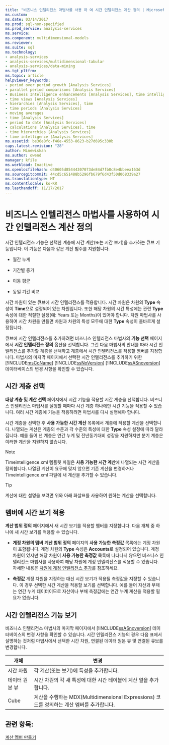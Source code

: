 ```yaml
---
title: "비즈니스 인텔리전스 마법사를 사용 하 여 시간 인텔리전스 계산 정의 | Microsoft Docs"
ms.custom: 
ms.date: 03/14/2017
ms.prod: sql-non-specified
ms.prod_service: analysis-services
ms.service: 
ms.component: multidimensional-models
ms.reviewer: 
ms.suite: sql
ms.technology:
- analysis-services
- analysis-services/multidimensional-tabular
- analysis-services/data-mining
ms.tgt_pltfrm: 
ms.topic: article
helpviewer_keywords:
- period over period growth [Analysis Services]
- parallel period comparisons [Analysis Services]
- Business Intelligence enhancements [Analysis Services], time intelligence
- time views [Analysis Services]
- hierarchies [Analysis Services], time
- time periods [Analysis Services]
- moving averages
- time [Analysis Services]
- period to date [Analysis Services]
- calculations [Analysis Services], time
- time hierarchies [Analysis Services]
- time intelligence [Analysis Services]
ms.assetid: be36e8fc-f46e-4553-8623-b27d695c330b
caps.latest.revision: "28"
author: Minewiskan
ms.author: owend
manager: kfile
ms.workload: Inactive
ms.openlocfilehash: d40605d85444307073de84d7fb8c8e4bbeea163d
ms.sourcegitcommit: 44cd5c651488b5296fb679f6d43f50d068339a27
ms.translationtype: HT
ms.contentlocale: ko-KR
ms.lasthandoff: 11/17/2017
---
```

# <a name="define-time-intelligence-calculations-using-the-business-intelligence-wizard"></a>비즈니스 인텔리전스 마법사를 사용하여 시간 인텔리전스 계산 정의
  시간 인텔리전스 기능은 선택한 계층에 시간 계산(또는 시간 보기)을 추가하는 큐브 기능입니다. 이 기능은 다음과 같은 계산 범주를 지원합니다.  
  
-   월간 누계  
  
-   기간별 증가  
  
-   이동 평균  
  
-   동일 기간 비교  
  
 시간 차원이 있는 큐브에 시간 인텔리전스를 적용합니다. 시간 차원은 차원의 **Type** 속성이 **Time**으로 설정되어 있는 차원입니다. 또한 해당 차원의 시간 특성에는 관련 **Type** 속성에 대한 적절한 설정(예: Years 또는 Months)이 있어야 합니다. 차원 마법사를 사용하여 시간 차원을 만들면 차원과 차원의 특성 모두에 대한 **Type** 속성이 올바르게 설정됩니다.  
  
 큐브에 시간 인텔리전스를 추가하려면 비즈니스 인텔리전스 마법사의 **기능 선택** 페이지에서 **시간 인텔리전스 정의** 옵션을 선택합니다. 그런 다음 마법사의 안내를 따라 시간 인텔리전스를 추가할 계층을 선택하고 계층에서 시간 인텔리전스를 적용할 멤버를 지정합니다. 마법사의 마지막 페이지에서 선택한 시간 인텔리전스를 추가하기 위한 [!INCLUDE[msCoName](../../includes/msconame-md.md)] [!INCLUDE[ssNoVersion](../../includes/ssnoversion-md.md)] [!INCLUDE[ssASnoversion](../../includes/ssasnoversion-md.md)] 데이터베이스의 변경 사항을 확인할 수 있습니다.  
  
## <a name="selecting-a-time-hierarchy"></a>시간 계층 선택  
 **대상 계층 및 계산 선택** 페이지에서 시간 기능을 적용할 시간 계층을 선택합니다. 비즈니스 인텔리전스 마법사를 실행할 때마다 시간 계층 하나에만 시간 기능을 적용할 수 있습니다. 여러 시간 계층에 기능을 적용하려면 마법사를 다시 실행해야 합니다.  
  
 시간 계층을 선택한 후 **사용 가능한 시간 계산** 목록에서 계층에 적용할 계산을 선택합니다. 나열되는 계산은 계층의 수준과 각 수준의 특성에 대한 **Type** 속성 설정에 따라 달라집니다. 예를 들어 년 계층은 연간 누계 및 전년동기대비 성장을 지원하지만 분기 계층은 이러한 계산을 지원하지 않습니다.  
  
> [!NOTE]  
>  Timeintelligence.xml 템플릿 파일은 **사용 가능한 시간 계산**에 나열되는 시간 계산을 정의합니다. 나열된 계산이 요구에 맞지 않으면 기존 계산을 변경하거나 Timeintelligence.xml 파일에 새 계산을 추가할 수 있습니다.  
  
> [!TIP]  
>  계산에 대한 설명을 보려면 위와 아래 화살표를 사용하여 원하는 계산을 선택합니다.  
  
## <a name="apply-time-views-to-members"></a>멤버에 시간 보기 적용  
 **계산 범위 정의** 페이지에서 새 시간 보기를 적용할 멤버를 지정합니다. 다음 개체 중 하나에 새 시간 보기를 적용할 수 있습니다.  
  
-   **계정 차원의 멤버**   **계산 범위 정의** 페이지의 **사용 가능한 측정값** 목록에는 계정 차원이 포함됩니다. 계정 차원의 **Type** 속성은 **Accounts**로 설정되어 있습니다. 계정 차원이 있지만 해당 차원이 **사용 가능한 측정값** 목록에 나타나지 않으면 비즈니스 인텔리전스 마법사를 사용하여 해당 차원에 계정 인텔리전스를 적용할 수 있습니다. 자세한 내용은 [차원에 계정 인텔리전스 추가](../../analysis-services/multidimensional-models/bi-wizard-add-account-intelligence-to-a-dimension.md)를 참조하세요.  
  
-   **측정값** 계정 차원을 지정하는 대신 시간 보기가 적용될 측정값을 지정할 수 있습니다. 이 경우 선택한 시간 계산을 적용할 보기를 선택합니다. 예를 들어 자산과 부채는 연간 누계 데이터이므로 자산이나 부채 측정값에는 연간 누계 계산을 적용할 필요가 없습니다.  
  
## <a name="viewing-the-time-intelligence-enhancement"></a>시간 인텔리전스 기능 보기  
 비즈니스 인텔리전스 마법사의 마지막 페이지에서 [!INCLUDE[ssASnoversion](../../includes/ssasnoversion-md.md)] 데이터베이스의 변경 사항을 확인할 수 있습니다. 시간 인텔리전스 기능의 경우 다음 표에서 설명하는 것처럼 마법사에서 선택한 시간 차원, 연결된 데이터 원본 뷰 및 연결된 큐브를 변경합니다.  
  
|개체|변경|  
|------------|------------|  
|시간 차원|각 계산(또는 보기)에 특성을 추가합니다.|  
|데이터 원본 뷰|시간 차원의 각 새 특성에 대한 시간 테이블에 계산 열을 추가합니다.|  
|Cube|계산을 수행하는 MDX(Multidimensional Expressions) 코드를 정의하는 계산 멤버를 추가합니다.|  
  
## <a name="see-also"></a>관련 항목:  
 [계산 멤버 만들기](../../analysis-services/multidimensional-models/create-calculated-members.md)  
  
  
